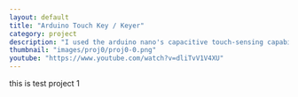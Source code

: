 ```yaml
---
layout: default
title: "Arduino Touch Key / Keyer"
category: project
description: "I used the arduino nano's capacitive touch-sensing capability to build a morse key for amateur radio."
thumbnail: "images/proj0/proj0-0.png"
youtube: "https://www.youtube.com/watch?v=dliTvV1V4XU"
---
```

this is test project 1